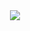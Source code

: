 <div align="center">
  <img src="https://cdn.discordapp.com/attachments/884267448910635148/959708976008806400/Group_246.svg">
</div>
